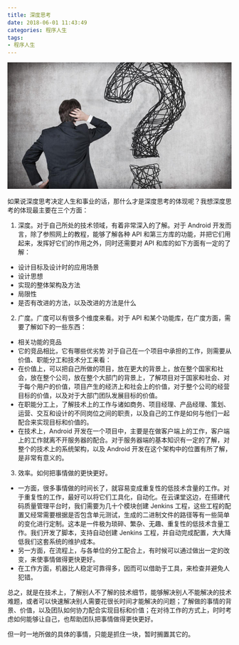```yaml
---
title: 深度思考
date: 2018-06-01 11:43:49
categories: 程序人生
tags:
- 程序人生
---
```


![深度思考](../images/1315506-8c960ac76d0469ff.jpg)

如果说深度思考决定人生和事业的话，那什么才是深度思考的体现呢？我想深度思考的体现最主要在三个方面：
<!--more-->
1. 深度。对于自己所处的技术领域，有着非常深入的了解。对于 Android 开发而言，除了参照网上的教程，能够了解各种 API 和第三方库的功能，并把它们用起来，发挥好它们的作用之外，同时还需要对 API 和库的如下方面有一定的了解：
  * 设计目标及设计时的应用场景
  * 设计思想
  * 实现的整体架构及方法
  * 局限性
  * 是否有改进的方法，以及改进的方法是什么
2. 广度。广度可以有很多个维度来看。对于 API 和某个功能库，在广度方面，需要了解如下的一些东西：
  * 相关功能的竞品
  * 它的竞品相比，它有哪些优劣势
对于自己在一个项目中承担的工作，则需要从价值、职能分工和技术分工来看：
  * 在价值上，可以把自己所做的项目，放在更大的背景上，放在整个国家和社会，放在整个公司，放在整个大部门的背景上，了解项目对于国家和社会、对于每个用户的价值，项目产生的经济上和社会上的价值，对于整个公司的经营目标的价值，以及对于大部门团队发展目标的价值。
  * 在职能分工上，了解技术上的工作与诸如商务、项目经理、产品经理、策划、运营、交互和设计的不同岗位之间的职责，以及自己的工作是如何与他们一起配合来实现目标和价值的。
  * 在技术上，Android 开发在一个项目中，主要是在做客户端上的工作，客户端上的工作就离不开服务器的配合。对于服务器端的基本知识有一定的了解，对整个的技术上的系统架构，以及 Android 开发在这个架构中的位置有所了解，是非常有意义的。
3. 效率。如何把事情做的更快更好。
  * 一方面，很多事情做的时间长了，就容易变成重复性的低技术含量的工作。对于重复性的工作，最好可以将它们工具化，自动化。在云课堂这边，在搭建代码质量管理平台时，我们需要为几十个模块创建 Jenkins 工程，这些工程的配置又经常需要根据是否包含单元测试，生成的二进制文件的路径等有一些简单的变化进行定制。这本是一件极为琐碎、繁杂、无趣、重复性的低技术含量工作。我们开发了脚本，支持自动创建 Jenkins 工程，并自动完成配置，大大降低我们这套系统的维护成本。
  * 另一方面，在流程上，与各单位的分工配合上，有时候可以通过做出一定的改变，来使事情做得更快更好。
  * 在工作方面，机器比人稳定可靠得多，因而可以借助于工具，来检查并避免人犯错。

总之，就是在技术上，了解别人不了解的技术细节，能够解决别人不能解决的技术难题，或者可以快速解决别人需要花很长时间才能解决的问题；了解做的事情的背景、价值，以及团队如何协力配合实现目标和价值；在对待工作的方式上，时时考虑如何能够让自己，也帮助团队把事情做得更快更好。

但一时一地所做的具体的事情，只能是抓住一块，暂时搁置其它的。

